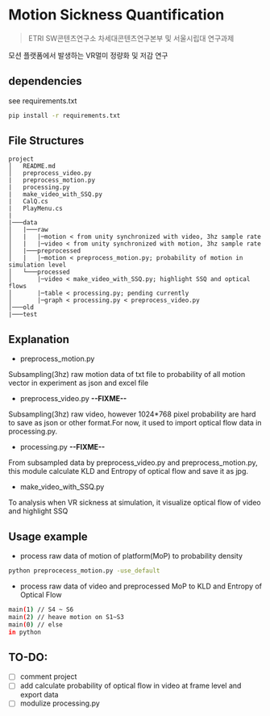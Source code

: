 # Motion Sickness Quantification
> ETRI SW콘텐츠연구소 차세대콘텐츠연구본부 및 서울시립대 연구과제

모션 플랫폼에서 발생하는 VR멀미 정량화 및 저감 연구

## dependencies
see requirements.txt

```sh
pip install -r requirements.txt
```

## File Structures
```
project
│   README.md
│   preprocess_video.py
|   preprocess_motion.py
|   processing.py
|   make_video_with_SSQ.py
|   CalQ.cs
|   PlayMenu.cs
|
|───data
│   |───raw
│   |   |─motion < from unity synchronized with video, 3hz sample rate
│   |   |─video < from unity synchronized with motion, 3hz sample rate
│   |───preprocessed 
│   |   |─motion < preprocess_motion.py; probability of motion in simulation level
│   └───processed
│       |─video < make_video_with_SSQ.py; highlight SSQ and optical flows
│       |─table < processing.py; pending currently
│       |─graph < processing.py < preprocess_video.py
│───old
|───test

```

## Explanation
- preprocess_motion.py  

Subsampling(3hz) raw motion data of txt file to probability of all motion vector in experiment as json and excel file

- preprocess_video.py **--FIXME--**  

Subsampling(3hz) raw video, however 1024*768 pixel probability are hard to save as json or other format.For now, it used to import optical flow data in processing.py.

- processing.py **--FIXME--**  

From subsampled data by preprocess_video.py and preprocess_motion.py, this module calculate KLD and Entropy of optical flow and save it as jpg.

- make_video_with_SSQ.py  

To analysis when VR sickness at simulation, it visualize optical flow of video and highlight SSQ


## Usage example
- process raw data of motion of platform(MoP) to probability density
```sh
python preprocecess_motion.py -use_default
```

- process raw data of video and preprocessed MoP to KLD and Entropy of Optical Flow
```sh
main(1) // S4 ~ S6
main(2) // heave motion on S1~S3
main(0) // else
in python
```

## TO-DO:
- [ ] comment project
- [ ] add calculate probability of optical flow in video at frame level and export data
- [ ] modulize processing.py
